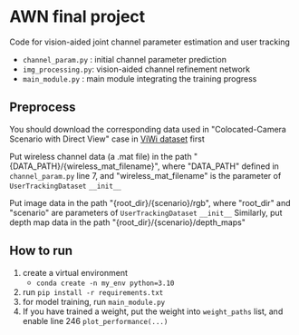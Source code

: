 # AWN final project

Code for vision-aided joint channel parameter estimation and user tracking

- `channel_param.py` : initial channel parameter prediction
- `img_processing.py`: vision-aided channel refinement network
- `main_module.py` : main module integrating the training progress

## Preprocess
You should download the corresponding data used in "Colocated-Camera Scenario with Direct View" case in [ViWi dataset](https://www.viwi-dataset.net/scenarios.html) first

Put wireless channel data (a .mat file) in the path "{DATA_PATH}/{wireless_mat_filename}", where "DATA_PATH" defined in `channel_param.py` line 7, and "wireless_mat_filename" is the parameter of `UserTrackingDataset` `__init__`

Put image data in the path "{root_dir}/{scenario}/rgb", where "root_dir" and "scenario" are parameters of `UserTrackingDataset` `__init__`
Similarly, put depth map data in the path "{root_dir}/{scenario}/depth_maps"

## How to run
1. create a virtual environment
    - `conda create -n my_env python=3.10`
2. run `pip install -r requirements.txt`
3. for model training, run `main_module.py`
4. If you have trained a weight, put the weight into `weight_paths` list, and enable line 246 `plot_performance(...)`